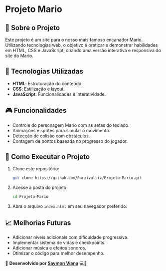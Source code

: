 # Projeto Mario

## 📌 Sobre o Projeto
Este projeto é um site para o nosso mais famoso encanador Mario. Utilizando tecnologias web, o objetivo é praticar e demonstrar habilidades em HTML, CSS e JavaScript, criando uma versão interativa e responsiva do site do Mario.

## 🚀 Tecnologias Utilizadas
- **HTML**: Estruturação do conteúdo.
- **CSS**: Estilização e layout.
- **JavaScript**: Funcionalidades e interatividade.

## 🎮 Funcionalidades
- Controle do personagem Mario com as setas do teclado.
- Animações e sprites para simular o movimento.
- Detecção de colisão com obstáculos.
- Contagem de pontos baseada no progresso do jogador.

## 📂 Como Executar o Projeto
1. Clone este repositório:
   ```bash
   git clone https://github.com/Parzival-iz/Projeto-Mario.git
   ```
2. Acesse a pasta do projeto:
   ```bash
   cd Projeto-Mario
   ```
3. Abra o arquivo `index.html` em seu navegador preferido.

## 📈 Melhorias Futuras
- Adicionar níveis adicionais com dificuldade progressiva.
- Implementar sistema de vidas e checkpoints.
- Adicionar música e efeitos sonoros.
- Otimizar o código para melhor desempenho.


📌 **Desenvolvido por [Saymon Viana](https://github.com/Parzival-iz)** 💻🚀
